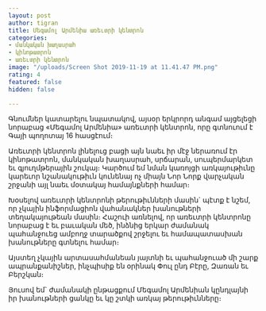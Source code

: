 ```yaml
---
layout: post
author: tigran
title: Մեգամոլ Արմենիա առեւտրի կենտրոն
categories:
- մանկական խաղասրահ
- կինոթատրոն
- առեւտրի կենտրոն
image: "/uploads/Screen Shot 2019-11-19 at 11.41.47 PM.png"
rating: 4
featured: false
hidden: false

---
```

Գնումներ կատարելու նպատակով, այսօր երկրորդ անգամ այցելեցի նորաբաց «Մեգամոլ Արմենիա» առեւտրի կենտրոն, որը գտնուում է Գայի պողոտայ 16 հասցէում։

Առեւտրի կենտրոն լինելուց բացի այն նաեւ իր մէջ ներառում էր կինոթատրոն, մանկական խաղասրահ, սրճարան, սուպերմարկետ եւ գյուղմթերային շուկայ։ Կարծում եմ նման կառոյցի առկայութիւնը կարեւոր նշանակութիւն կունենայ ոչ միայն Նոր Նորք վարչական շրջանի այլ նաեւ մօտակայ համայնքների համար։

Խօսելով առեւտրի կենտրոնի թերութիւնների մասին\` պէտք է նշեմ, որ չկային ինֆորմացիոն վահանակներ խանութների տեղակայութեան մասին։ Հաշուի առնելով, որ առեւտրի կենտրոնը նորաբաց է եւ բաւական մեծ, ինձնից երկար ժամանակ պահանջուեց ամբողջ տարածքով շրջելու եւ համապատասխան խանութները գտնելու համար։

Այստեղ չկային արտասահմանեան յայտնի եւ պահանջուած մի շարք ապրանքանիշներ, ինչպիսիք են օրինակ Փուլ ընդ Բէրը, Զառան եւ Բերշկան։ 

Յուսով եմ\` ժամանակի ընթացքում Մեգամոլ Արմենիան կընդլայնի իր խանութների ցանկը եւ կը շտկի առկայ թերութիւնները։